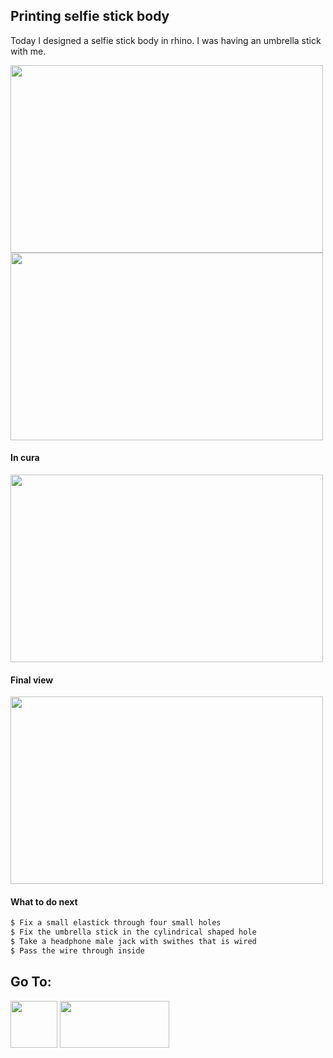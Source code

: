 ## Printing selfie stick body

 Today I designed a selfie stick body in rhino. I was having an umbrella stick with me. 
 
 <img src="https://shaheenhyderk.github.io/s.jpg" width="500" height="300">
 
 <img src="https://shaheenhyderk.github.io/si.jpg" width="500" height="300">
  
#### In cura
  
 <img src="https://shaheenhyderk.github.io/sc.jpg" width="500" height="300">
 
#### Final view

 <img src="https://shaheenhyderk.github.io/IMG_20170818_200904[1].jpg" width="500" height="300">
 
#### What to do next
 ```markdown
 $ Fix a small elastick through four small holes
 $ Fix the umbrella stick in the cylindrical shaped hole
 $ Take a headphone male jack with swithes that is wired 
 $ Pass the wire through inside 
 ```
 
 
## Go To:
 
 [<img src="http://shaheenhyderk.github.io/ho.png" width="75" height="75">](https://shaheenhyderk.github.io/)
 [<img src="http://shaheenhyderk.github.io/go.jpg" width="175" height="75">](http://shaheenhyderk.github.io/Laser.github.io/)
